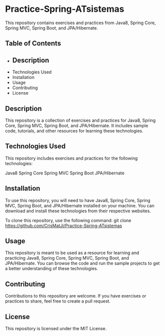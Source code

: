 # Practice-Spring-ATsistemas
This repository contains exercises and practices from Java8, Spring Core, Spring MVC, Spring Boot, and JPA/Hibernate.

## Table of Contents
- ## Description
- Technologies Used
- Installation
- Usage
- Contributing
- License

## Description
This repository is a collection of exercises and practices for Java8, Spring Core, Spring MVC, Spring Boot, and JPA/Hibernate. It includes sample code, tutorials, and other resources for learning these technologies.

## Technologies Used
This repository includes exercises and practices for the following technologies:

Java8
Spring Core
Spring MVC
Spring Boot
JPA/Hibernate

## Installation
To use this repository, you will need to have Java8, Spring Core, Spring MVC, Spring Boot, and JPA/Hibernate installed on your machine. You can download and install these technologies from their respective websites.

To clone this repository, use the following command:
git clone https://github.com/CrisMatJi/Practice-Spring-ATsistemas

## Usage
This repository is meant to be used as a resource for learning and practicing Java8, Spring Core, Spring MVC, Spring Boot, and JPA/Hibernate. You can browse the code and run the sample projects to get a better understanding of these technologies.

## Contributing
Contributions to this repository are welcome. If you have exercises or practices to share, feel free to create a pull request.

## License
This repository is licensed under the MIT License.
